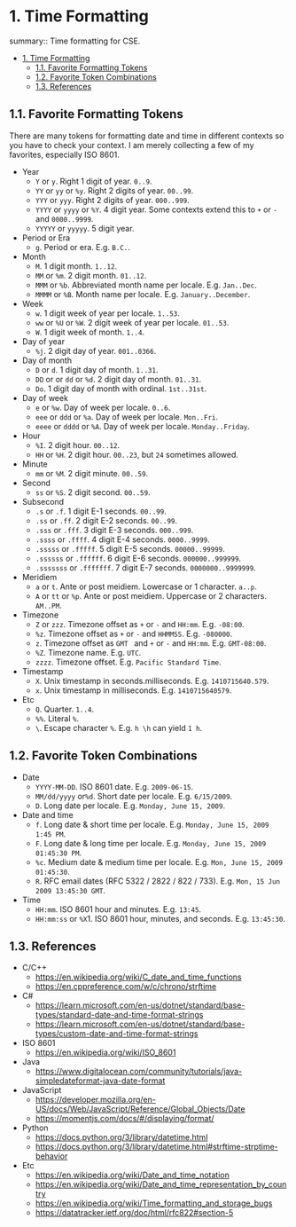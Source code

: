 # 1. Time Formatting

summary:: Time formatting for CSE.

- [1. Time Formatting](#1-time-formatting)
  - [1.1. Favorite Formatting Tokens](#11-favorite-formatting-tokens)
  - [1.2. Favorite Token Combinations](#12-favorite-token-combinations)
  - [1.3. References](#13-references)

## 1.1. Favorite Formatting Tokens

There are many tokens for formatting date and time in different contexts so you have to check your context. I am merely collecting a few of my favorites, especially ISO 8601.

- Year
  - `Y` or `y`. Right 1 digit of year. `0..9`.
  - `YY` or `yy` or `%y`. Right 2 digits of year. `00..99`.
  - `YYY` or `yyy`. Right 2 digits of year. `000..999`.
  - `YYYY` or `yyyy` or `%Y`. 4 digit year. Some contexts extend this to `+` or `-` and `0000..9999`.
  - `YYYYY` or `yyyyy`. 5 digit year.
- Period or Era
  - `g`. Period or era. E.g. `B.C.`.
- Month
  - `M`. 1 digit month. `1..12`.
  - `MM` or `%m`. 2 digit month. `01..12`.
  - `MMM` or `%b`. Abbreviated month name per locale. E.g. `Jan..Dec`.
  - `MMMM` or `%B`. Month name per locale. E.g. `January..December`.
- Week
  - `w`. 1 digit week of year per locale. `1..53`.
  - `ww` or `%U` or `%W`. 2 digit week of year per locale. `01..53`.
  - `W`. 1 digit week of month. `1..4`.
- Day of year
  - `%j`. 2 digit day of year. `001..0366`.
- Day of month
  - `D` or `d`. 1 digit day of month. `1..31`.
  - `DD` or or `dd` or `%d`. 2 digit day of month. `01..31`.
  - `Do`. 1 digit day of month with ordinal. `1st..31st`.
- Day of week
  - `e` or `%w`. Day of week per locale. `0..6`.
  - `eee` or `ddd` or `%a`. Day of week per locale. `Mon..Fri`.
  - `eeee` or `dddd` or `%A`. Day of week per locale. `Monday..Friday`.
- Hour
  - `%I`. 2 digit hour. `00..12`.
  - `HH` or `%H`. 2 digit hour. `00..23`, but `24` sometimes allowed.
- Minute
  - `mm` or `%M`. 2 digit minute. `00..59`.
- Second
  - `ss` or `%S`. 2 digit second. `00..59`.
- Subsecond
  - `.s` or `.f`. 1 digit E-1 seconds. `00..99`.
  - `.ss` or `.ff`. 2 digit E-2 seconds. `00..99`.
  - `.sss` or `.fff`. 3 digit E-3 seconds. `000..999`.
  - `.ssss` or `.ffff`. 4 digit E-4 seconds. `0000..9999`.
  - `.sssss` or `.fffff`. 5 digit E-5 seconds. `00000..99999`.
  - `.ssssss` or `.ffffff`. 6 digit E-6 seconds. `000000..999999`.
  - `.sssssss` or `.fffffff`. 7 digit E-7 seconds. `0000000..9999999`.
- Meridiem
  - `a` or `t`. Ante or post meidiem. Lowercase or 1 character. `a..p`.
  - `A` or `tt` or `%p`. Ante or post meidiem. Uppercase or 2 characters. `AM..PM`.
- Timezone
  - `Z` or `zzz`. Timezone offset as `+` or `-` and `HH:mm`. E.g. `-08:00`.
  - `%z`. Timezone offset as `+` or `-` and `HHMMSS`. E.g. `-080000`.
  - `z`. Timezone offset as `GMT ` and `+` or `-` and `HH:mm`. E.g. `GMT-08:00`.
  - `%Z`. Timezone name. E.g. `UTC`.
  - `zzzz`. Timezone offset. E.g. `Pacific Standard Time`.
- Timestamp
  - `X`. Unix timestamp in seconds.milliseconds. E.g. `1410715640.579`.
  - `x`. Unix timestamp in milliseconds. E.g. `1410715640579`.
- Etc
  - `Q`. Quarter. `1..4`.
  - `%%`. Literal `%`.
  - `\`. Escape character `%`. E.g. `h \h` can yield `1 h`.

## 1.2. Favorite Token Combinations

- Date
  - `YYYY-MM-DD`. ISO 8601 date. E.g. `2009-06-15`.
  - `MM/dd/yyyy` or`%d`. Short date per locale. E.g. `6/15/2009`.
  - `D`. Long date per locale. E.g. `Monday, June 15, 2009`.
- Date and time
  - `f`. Long date & short time per locale. E.g. `Monday, June 15, 2009 1:45 PM`.
  - `F`. Long date & long time per locale. E.g. `Monday, June 15, 2009 01:45:30 PM`.
  - `%c`. Medium date & medium time per locale. E.g. `Mon, June 15, 2009 01:45:30`.
  - `R`. RFC email dates (RFC 5322 / 2822 / 822 / 733). E.g. `Mon, 15 Jun 2009 13:45:30 GMT`.
- Time
  - `HH:mm`. ISO 8601 hour and minutes. E.g. `13:45`.
  - `HH:mm:ss` or `%X`1. ISO 8601 hour, minutes, and seconds. E.g. `13:45:30`.

## 1.3. References

- C/C++
  - https://en.wikipedia.org/wiki/C_date_and_time_functions
  - https://en.cppreference.com/w/c/chrono/strftime
- C#
  - https://learn.microsoft.com/en-us/dotnet/standard/base-types/standard-date-and-time-format-strings
  - https://learn.microsoft.com/en-us/dotnet/standard/base-types/custom-date-and-time-format-strings
- ISO 8601
  - https://en.wikipedia.org/wiki/ISO_8601
- Java
  - https://www.digitalocean.com/community/tutorials/java-simpledateformat-java-date-format
- JavaScript
  - https://developer.mozilla.org/en-US/docs/Web/JavaScript/Reference/Global_Objects/Date
  - https://momentjs.com/docs/#/displaying/format/
- Python
  - https://docs.python.org/3/library/datetime.html
  - https://docs.python.org/3/library/datetime.html#strftime-strptime-behavior
- Etc
  - https://en.wikipedia.org/wiki/Date_and_time_notation
  - https://en.wikipedia.org/wiki/Date_and_time_representation_by_country
  - https://en.wikipedia.org/wiki/Time_formatting_and_storage_bugs
  - https://datatracker.ietf.org/doc/html/rfc822#section-5
